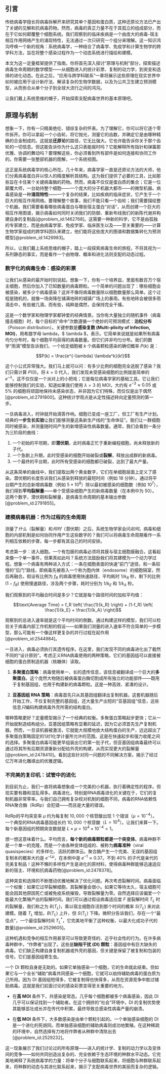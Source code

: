 ## 引言
传统病毒学擅长将病毒拆解开来研究其单个基因和蛋白质，这种还原论方法已产出了关键的见解和抗病毒药物。然而，病毒的真正力量不在于其孤立的组成部分，而在于它如何颠覆整个细胞系统。我们观察到的临床疾病是一个由庞大的病毒-宿主相互作用网络产生的涌现特性，无法通过一次只研究一个组分来理解。这一知识鸿沟呼唤一个新的视角：系统病毒学，一种结合了病毒学、免疫学和计算生物学的跨学科方法，旨在将整个感染过程作为一个动态系统进行描绘和建模。

本文为这一定量框架提供了指南。你将首先深入探讨“原理与机制”部分，探索描述病毒生命周期的数学模型——从细胞进入的统计彩票、复制的动力学，到突变和选择的进化动态。在此之后，“应用与跨学科联系”一章将展示这些原理在现实世界中如何被应用于设计新疗法、解读复杂的生物学数据，以及为公共卫生建立预测模型，从而弥合从单个分子到全球大流行之间的鸿沟。

让我们戴上系统思维的帽子，开始探索支配病毒世界的基本原理吧。

## 原理与机制

想象一下，你有一只精美绝伦、错综复杂的怀表。为了理解它，你可以将它逐个零件拆开。你可以拿起一个小齿轮，将它抛光，测量它的齿数，并确定它是由哪种精确的合金制成的。这就是**还原论**的路径，它无比强大。它也许能告诉你关于那个齿轮的一切信息。但这能告诉你为什么这只表能报时吗？它能解释所有指针和弹簧那优雅、协调的舞动吗？要理解这些，你必须看到所有部件是如何连接和协同工作的。你需要一张整部机器的图解，一个系统视图。

这正是系统病毒学的核心所在。几十年来，病毒学家一直是还原论方法的大师，他们分离病毒蛋白并以惊人的精度解析其结构。这为我们提供了必要的工具，比如那些旨在卡住某个关键病毒酶的药物。然而，病毒不仅仅是蛋白质的集合；它是一位颠覆大师，一台劫持整个细胞——一个庞大的分子机器大都市——的微型机器。病毒感染是一种**涌现特性**——一个复杂的结果，比如疾病的临床症状，它产生于一个巨大的相互作用网络。要理解整个故事，我们不能只看一个齿轮；我们需要描绘整个机器。我们需要看看哪些病毒蛋白与哪些宿主蛋白“对话”，从而创建一个巨大的相互作用图谱，揭示病毒如何同时关闭我们的防御、重新布线我们的新陈代谢并构建自身的复制品[@problem_id:1462768]。这需要一种新的科学，它不是由孤独的专家建立，而是由病毒学家、免疫学家、临床医生以及——至关重要的——计算生物学家组成的跨学科团队来建立，他们能将这些庞大的图谱和数据集转化为预测模型[@problem_id:1426983]。

所以，让我们戴上系统思维的帽子，踏上一段探索病毒生命的旅程，不将其视为一系列静态的事实，而是看作一个由物理、概率和进化法则支配的动态过程。

### 数字化的病毒生命：感染的彩票

让我们从感染的最开始时刻说起。想象一下，你有一个培养皿，里面有数百万个宿主细胞，然后你加入了已知数量的病毒颗粒。一个简单的问题出现了：哪些细胞会被感染，被多少个病毒感染？这并不像将病毒数量除以细胞数量那么简单。这个过程是随机的，就像一场突降在铺满地砖的城镇广场上的暴雨。有些地砖会被很多雨滴击中，有些被几滴，而有些，纯粹是偶然，会保持完全干燥。

这是一个数学家和物理学家都钟爱的经典情景。当你有大量独立的随机事件（病毒撞击细胞）时，每个目标的“命中”次数遵循一个绝妙的可预测模式：**泊松分布**（Poisson distribution）。关键参数是**感染复数 (Multi-plicity of Infection, MOI)**，用希腊字母 lambda，$ \lambda $，表示。它简单来说就是如果所有病毒均匀分布时，每个细胞平均获得的病毒数量。但它们并非均匀分布。我们的数学“雨滴”模型告诉我们，一个给定细胞被 $k$ 个病毒颗粒感染的确切概率 $P(k)$ 是：

$$P(k) = \frac{e^{-\lambda} \lambda^k}{k!}$$

这个小公式异常强大。我们马上就可以问：有多少比例的细胞完全逃脱了感染？我们只需计算 $P(0)$。将 $k=0$ 代入，我们发现未受感染细胞的比例就是简单的 $e^{-\lambda}$。这不仅仅是一个派对上的小把戏；它是每位病毒学家的基础工具。它让我们能够控制我们的实验，知道如果我们使用 $\lambda = 3$ 的 MOI，大约有 $e^{-3} \approx 0.05$ 或 5% 的细胞将顽固地保持未感染状态，并非因为它们特殊，而仅仅是出于偶然[@problem_id:2791800]。这种统计学观点是从定性描述转向定量预测的第一步。

一旦病毒进入，时钟就开始滴答作响。细胞已变成一座工厂，但工厂有生产计划。经典的**一步生长实验**让我们能够测量这条新生产线的“生命体征”。我们让一群细胞同时被感染，并测量随时间产生的新增感染性病毒数量。通常，我们会看到一条分为三阶段的曲线：
1.  一个初始的平坦期，即**潜伏期**，此时病毒正忙于重新编程细胞，尚未释放新的子代。
2.  一个急剧上升期，此时受感染的细胞开始破裂或**裂解**，释放出成群的新病毒。
3.  一个最终的平台期，此时所有受感染的细胞都已破裂，达到了最大产量。

从这条简单的曲线中，我们提取出两个黄金数字，它们在单细胞层面上定义了感染。潜伏期的长度告诉我们从感染到释放的最短时间（例如 18 分钟）。通过将平台期产生的总新增病毒数（例如 $5 \times 10^8$）除以最初被感染的细胞数（例如 $10^7$），我们得到**平均裂解量**——单个受感染细胞产生的新病毒数量（在本例中为 50）。这两个数字，潜伏期和裂解量，是病毒生命周期的基本输出参数[@problem_id:2791855]。

### 建模病毒机器：作为过程的生命周期

测量了*什么*（裂解量）和*何时*（潜伏期）之后，系统生物学家会问*如何*。病毒和细胞的内部机制是如何协同作用产生这些数字的？我们可以将病毒生命周期看作一系列相互依赖的步骤，每一步都有其自己的时间安排。

考虑第一步：进入细胞。一个有包膜的病毒必须将其膜与宿主细胞膜融合。这看起来像一个单一事件，但果真如此吗？系统方法鼓励我们将其建模为一个动力学过程。想象一个病毒有两种进入方式：一条在细胞表面的快速“前门”途径，和一条较慢的“后门”路线，即病毒先被吞入一个称为胞内体（endosome）的细胞隔室，然后再融合。假设有比例为 $f_R$ 的病毒使用快速路径，平均耗时 $1/k_R$ 秒，剩下的比例 $(1-f_R)$ 使用慢速路径，涉及两个步骤，耗时分别为 $1/k_E$ 和 $1/k_A$ 秒。

我们观察到的平均融合时间是多少？它就是每个路径时间的加权平均值：

$$\text{Average Time} = f_R \left( \frac{1}{k_R} \right) + (1-f_R) \left( \frac{1}{k_E} + \frac{1}{k_A} \right)$$

观察到的总进入速率就是这个平均时间的倒数。通过构建这样的模型，我们可以检验关于病毒内部工作机制的假设——如果我们测量的进入速率不符合简单的一步模型，那么可能有一个像这样更复杂的并行过程在起作用[@problem_id:2544984]。

一旦进入，病毒必须执行其遗传程序。在这里，我们发现不同的病毒进化出了截然不同的“设计原则”。考虑正义RNA病毒使用的两种策略，它们的基因组可以直接被细胞的蛋白质制造机器（核糖体）读取。

1.  **多聚蛋白策略**：病毒使用单一、长的遗传信息，该信息被翻译成一个巨大的**多聚蛋白**。这个庞然大物随后被病毒蛋白酶切割成所有独立的功能部件——既用于复制基因组，也用于构建新的病毒颗粒。这是一种高效、紧凑的设计。

2.  **亚基因组 RNA 策略**：病毒首先只从其基因组翻译出复制机器。这套机器随后开始工作，不仅复制完整的基因组，还大量生产出短的“亚基因组”信息，这些信息*只*编码构建病毒外壳所需的结构蛋白。

哪种策略更好？定量模型揭示了一个经典的权衡。多聚蛋白策略起步更快；它从一开始就制造结构组分。亚基因组策略有显著的延迟，因为它必须首先生产复制机器。然而，一旦该机器被激活，它就能大规模地放大结构蛋白的生产，远远超出了多聚蛋白策略固定的1对1化学计量所允许的范围。这是在快速起步和强力收尾之间的选择。多聚蛋白病毒可能更早组装出它的第一批子代，但亚基因组病毒最终可以通过将其所有后期资源重新分配给外壳的构建，从而实现更大的裂解量[@problem_id:2478410]。看到这些针对同一问题的不同解决方案，揭示了经过亿万年进化雕琢出的优雅逻辑。

### 不完美的复印机：试管中的进化

到目前为止，我们一直将病毒想象成一个完美的小机器，执行着确定性的程序。但现实要有趣和混乱得多。病毒进化，特别是RNA病毒进化的关键在于，它们的复制机器非常草率。与我们自己拥有复杂校对机制的细胞不同，病毒的RNA依赖性RNA聚合酶（RdRp）会犯错——而且是大量的错误。

RdRp的平均突变率 $\mu$ 约为每复制 $10,000$ 个核苷酸出现 $1$ 个错误（$\mu = 10^{-4}$）。一个典型的RNA病毒基因组长约 $10,000$ 个核苷酸（$L = 10^4$）。让我们来算一下。每个新基因组的预期突变数就是 $L \times \mu = 10^4 \times 10^{-4} = 1$。

想一想这意味着什么。平均而言，**每个新的病毒颗粒都是一个突变体**。病毒种群不是一个单一的克隆，而是一个由各种变体组成的、被称为**病毒准种**（viral quasispecies）的多样化、活跃的群体云。聚合酶产生一个完美、无误的基因组复制本的概率大约是 $e^{-L\mu}$，在本例中是 $e^{-1} \approx 0.37$。不到 40% 的子代是亲代的完美复制品！这种不懈的多样性产生是进化的原材料，使得病毒种群能够迅速适应新的宿主、环境和抗病毒药物[@problem_id:2478378]。

这种突变和选择的不断搅动优雅地解决了优化问题。再次考虑裂解时间。病毒面临一个权衡：如果它过早裂解细胞，其裂解量会很小。如果它等待太久，宿主细胞可能会因其他原因死亡或被免疫系统摧毁，导致裂解量为零。自然选择应该偏爱一个能最大化繁殖产出的裂解时间。我们可以通过假设病毒适应度 $F$ 是裂解时间 $T_L$ 时的裂解量，我们称之为 $B(T_L)$，乘以宿主细胞存活到那个时间的概率 $S(T_L)$ 来对此建模。随着 $T_L$ 增加，$B(T_L)$ 上升，但 $S(T_L)$ 下降。微积分告诉我们，存在一个“最佳点”，一个最佳裂解时间 $T_L^*$，它完美地平衡了这种权衡，以最大化成功子代的数量[@problem_id:2529605]。

这种机遇和竞争的相互作用甚至可以导致更奇怪的、近乎社会性的行为。在许多病毒种群中，“作弊者”出现了。这些是**缺陷干扰 (DI) 颗粒**：基因组中有巨大缺失的病毒。它们缺乏构建自身复制机器或外壳的基因，但关键是保留了被复制和包装的信号。它们是基因组寄生虫。

一个 DI 颗粒自身是无助的。如果它单独感染一个细胞，它的生命就此结束。但如果它与一个全长“辅助”病毒共同感染一个细胞，它就可以劫持辅助病毒的蛋白质为己所用。因为 DI 基因组短得多，它被复制得也快得多，从而在资源竞争中胜过辅助病毒。这就是我们前面讨论的感染彩票变得至关重要的地方。

-   在**高 MOI** 条件下，共感染是常态。几乎每个细胞都被多个病毒感染，因此 DI 几乎可以保证找到一个辅助者。在这个拥挤的“社会”环境中，DI 的复制优势使其能够茁壮成长并在传代中积累，最终导致总感染性病毒产量的崩溃。

-   在**低 MOI** 条件下，大多数感染是由单个颗粒引起的。一个单独感染细胞的 DI 是一个进化的死胡同。而单独感染细胞的辅助病毒则成功地繁殖。在这种稀疏的环境中，自然选择有力地将作弊者从种群中清除出去[@problem_id:2529232]。

这一现象展示了我们讨论过的所有原理——进入的统计学、复制的动力学以及变体间的竞争——如何共同创造出复杂的、完全依赖于生态环境的种群水平动态。它完美地阐释了系统病毒学的力量：将单个分子与细胞联系起来，将细胞与种群联系起来，将种群的动态与其进化联系起来，揭示了支配病毒世界的美丽而复杂的逻辑。

